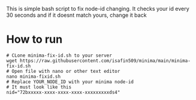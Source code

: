 This is simple bash script to fix node-id changing. It checks your id every 30 seconds and if it doesnt match yours, change it back

# How to run
```
# CLone minima-fix-id.sh to your server
wget https://raw.githubusercontent.com/isafin509/minima/main/minima-fix-id.sh
# Open file with nano or other text editor
nano minima-fixid.sh
# Replace YOUR_NODE_ID with your minima node-id
# It must look like this
nid="72bxxxxx-xxxx-xxxx-xxxx-xxxxxxxxxds4"
```
